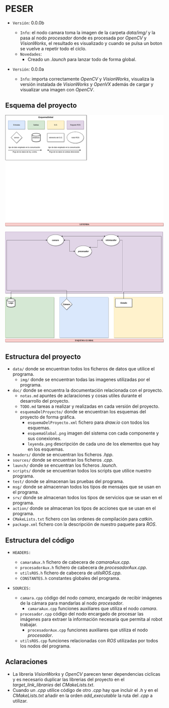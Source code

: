# PESER
- `Versión`: 0.0.0b
  - `Info`: el nodo camara toma la imagen de la carpeta _data/img/_ y la pasa al nodo _procesador_ donde es procesada por _OpenCV_ y _VisionWorks_, el resultado es visualizado y cuando se pulsa un boton se vuelve a repetir todo el ciclo.
  - `Novedades`:
    - Creado un _.launch_ para lanzar todo de forma global.
    
- `Versión`: 0.0.0a
  - `Info`: importa correctamente _OpenCV_ y _VisionWorks_, visualiza la versión instalada de _VisionWorks_ y _OpenVX_ además de cargar y visualizar una imagen con _OpenCV_.

## Esquema del proyecto
![Alt text](./esquemaDelProyecto/leyenda.png "Optional title")  

![Alt text](./esquemaDelProyecto/esquemaGlobal.png "Optional title")

## Estructura del proyecto
- `data/` donde se encuentran todos los ficheros de datos que utilice el programa.  
  - `img/` donde se encuentran todas las imagenes utilizadas por el programa.
- `doc/` donde se encuentra la documentación relacionada con el proyecto.  
  - `notas.md` apuntes de aclaraciones y cosas utiles durante el desarrollo del proyecto.  
  - `TODO.md` tareas a realizar y realizadas en cada versión del proyecto.
  - `esquemaDelProyecto/` donde se encuentran los esquemas del proyecto de forma gráfica.
    - `esquemaDelProyecto.xml` fichero para _draw.io_ con todos los esquemas.
    - `esquemaGlobal.png` imagen del sistema con cada componente y sus conexiones.
    - `leyenda.png` descripción de cada uno de los elementos que hay en los esquemas.
- `headers/` donde se encuentran los ficheros _.hpp_.
- `sources/` donde se encuentran los ficheros _.cpp_.
- `launch/` donde se encuentran los ficheros _.launch_.
- `scripts/` donde se encuentran todos los scripts que utilice nuestro programa.
- `test/` donde se almacenan las pruebas del programa.
- `msg/` donde se almacennan todos los tipos de mensajes que se usan en el programa.
- `srv/` donde se almacenan todos los tipos de servicios que se usan en el programa.
- `action/` donde se almacenan los tipos de acciones que se usan en el programa.
- `CMakeLists.txt` fichero con las ordenes de compilación para _catkin_.
- `package.xml` fichero con la descripción de nuestro paquete para _ROS_.

## Estructura del código
- `HEADERS:`
  - `camaraAux.h` fichero de cabecera de _camaraAux.cpp_.
  - `procesadorAux.h` fichero de cabecera de _procesadorAux.cpp_.
  - `utilsROS.h` fichero de cabecera de _utilsROS.cpp_.
  - `CONSTANTES.h` constantes globales del programa.
   
- `SOURCES:`
  - `camara.cpp` código del nodo _camara_, encargado de recibir imágenes de la cámara para mandarlas al nodo _procesador_.
    - `camaraAux.cpp` funciones auxiliares que utiliza el nodo _camara_.
  - `procesador.cpp` código del nodo encargado de procesar las imágenes para extraer la información necesaria que permita al robot trabajar.
    - `procesadorAux.cpp` funciones auxiliares que utiliza el nodo _procesador_.
  - `utilsROS.cpp` funciones relacionadas con _ROS_ utilizadas por todos los nodos del programa.
  
## Aclaraciones
- La libreria _VisionWorks_ y _OpenCV_ parecen tener dependencias ciclicas y es necesario duplicar las librerias del proyecto en el _target_link_libraries_ del _CMakeLists.txt_.
- Cuando un _.cpp_ utilice código de otro _.cpp_ hay que incluir el _.h_ y en el _CMakeLists.txt_ añadir en la orden *add_executable* la ruta del _.cpp_ a utilizar.
